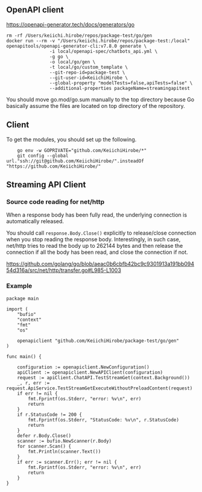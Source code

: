 
## OpenAPI client
https://openapi-generator.tech/docs/generators/go


```
rm -rf /Users/keiichi.hirobe/repos/package-test/go/gen
docker run --rm -v "/Users/keiichi.hirobe/repos/package-test:/local" openapitools/openapi-generator-cli:v7.8.0 generate \
                -i local/openapi-spec/chatbots_api.yml \
                -g go \
                -o local/go/gen \
                -t local/go/custom_template \
                --git-repo-id=package-test \
                --git-user-id=KeiichiHirobe \
                --global-property "modelTests=false,apiTests=false" \
                --additional-properties packageName=streamingapitest
```

You should move go.mod/go.sum manually to the top directory because Go basically assume the files are located on top directory of the repository.

## Client

To get the modules, you should set up the following.

```
    go env -w GOPRIVATE="github.com/KeiichiHirobe/*"
    git config --global url."ssh://git@github.com/KeiichiHirobe/".insteadOf "https://github.com/KeiichiHirobe/"
```

## Streaming API Client


### Source code reading for net/http

When a response body has been fully read, the underlying connection is automatically released.

You should call `response.Body.Close()` explicitly to release/close connection when you stop reading the response body.
Interestingly, in such case, net/http tries to read the body up to 262144 bytes and then release the connection if all the body has been read, and close the connection if not.

https://github.com/golang/go/blob/aeac0b6cbfb42bc9c9301913a191bb09454d316a/src/net/http/transfer.go#L985-L1003

### Example

```
package main

import (
	"bufio"
	"context"
	"fmt"
	"os"

	openapiclient "github.com/KeiichiHirobe/package-test/go/gen"
)

func main() {

	configuration := openapiclient.NewConfiguration()
	apiClient := openapiclient.NewAPIClient(configuration)
	request := apiClient.ChatAPI.TestStreamGet(context.Background())
	_, r, err := request.ApiService.TestStreamGetExecuteWithoutPreloadContent(request)
	if err != nil {
		fmt.Fprintf(os.Stderr, "error: %v\n", err)
		return
	}
	if r.StatusCode != 200 {
		fmt.Fprintf(os.Stderr, "StatusCode: %v\n", r.StatusCode)
		return
	}
	defer r.Body.Close()
	scanner := bufio.NewScanner(r.Body)
	for scanner.Scan() {
		fmt.Println(scanner.Text())
	}
	if err := scanner.Err(); err != nil {
		fmt.Fprintf(os.Stderr, "error: %v\n", err)
		return
	}
}

```
